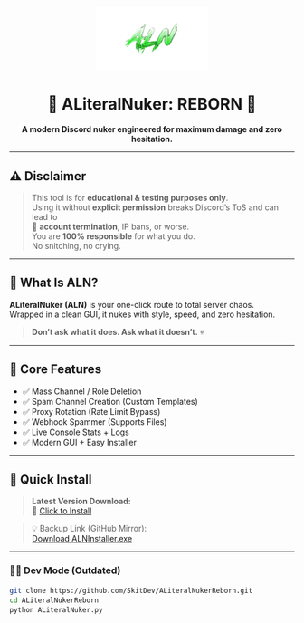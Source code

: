 <p align="center">
  <img src="https://raw.githubusercontent.com/SkitDev/ALiteralNukerFilesForSetupIdk/refs/heads/main/aln_green-removebg-preview.png" width="200" alt="ALiteralNuker Logo" />
</p>

<h1 align="center">💚 ALiteralNuker: REBORN 💚</h1>
<p align="center"><b>A modern Discord nuker engineered for maximum damage and zero hesitation.</b></p>

---

## ⚠️ Disclaimer

> This tool is for **educational & testing purposes only**.  
> Using it without **explicit permission** breaks Discord’s ToS and can lead to  
> 🛑 **account termination**, IP bans, or worse.  
> You are **100% responsible** for what you do.  
> No snitching, no crying.

---

## 🧠 What Is ALN?

**ALiteralNuker (ALN)** is your one-click route to total server chaos.  
Wrapped in a clean GUI, it nukes with style, speed, and zero hesitation.

> **Don’t ask what it does. Ask what it doesn’t.** 💀

---

## 🚀 Core Features

- ✅ Mass Channel / Role Deletion  
- ✅ Spam Channel Creation (Custom Templates)  
- ✅ Proxy Rotation (Rate Limit Bypass)  
- ✅ Webhook Spammer (Supports Files)  
- ✅ Live Console Stats + Logs  
- ✅ Modern GUI + Easy Installer

---

## 💾 Quick Install

> **Latest Version Download:**  
> 🔗 [Click to Install](https://skids-are-very.smelly.cc)

> 💡 Backup Link (GitHub Mirror):  
> [Download ALNInstaller.exe](https://github.com/SkitDev/ALiteralNukerReborn/releases/latest/download/ALNInstaller.exe)

---

### 🧑‍💻 Dev Mode (Outdated)

```bash
git clone https://github.com/SkitDev/ALiteralNukerReborn.git
cd ALiteralNukerReborn
python ALiteralNuker.py
